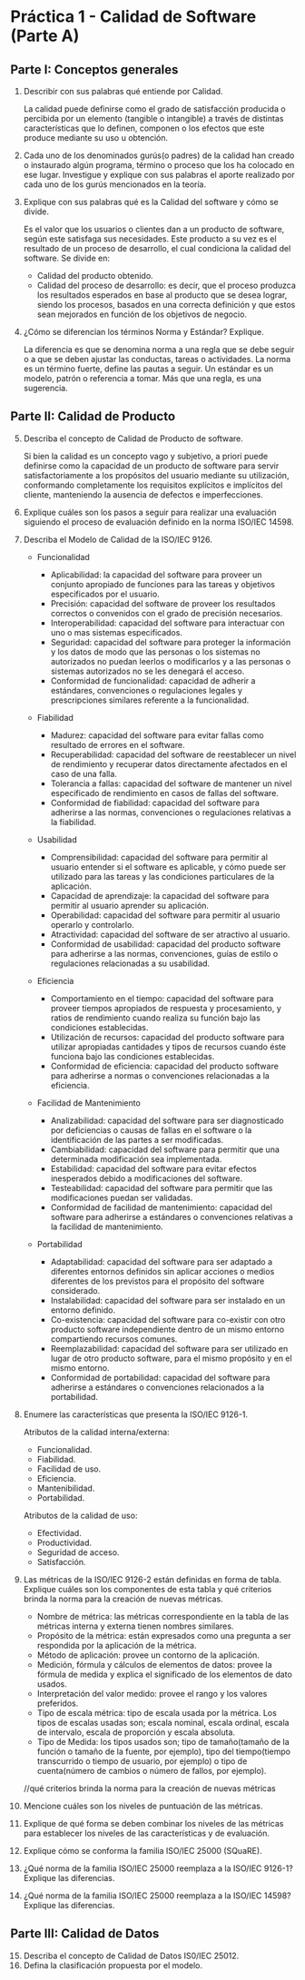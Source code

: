 # Práctica 1 - Calidad de Software (Parte A)

## Parte I: Conceptos generales

1. Describir con sus palabras qué entiende por Calidad.

    La calidad puede definirse como el grado de satisfacción producida o percibida por un elemento (tangible o intangible) a través de distintas características que lo definen, componen o los efectos que este produce mediante su uso u obtención.

2. Cada uno de los denominados gurús(o padres) de la calidad han creado o instaurado algún programa, término o proceso que los ha colocado en ese lugar. Investigue y explique con sus palabras el aporte realizado por cada uno de los gurús mencionados en la teoría.
3. Explique con sus palabras qué es la Calidad del software y cómo se divide.

    Es el valor que los usuarios o clientes dan a un producto de software, según este satisfaga sus necesidades. Este producto a su vez es el resultado de un proceso de desarrollo, el cual condiciona la calidad del software. Se divide en:
    - Calidad del producto obtenido.
    - Calidad del proceso de desarrollo: es decir, que el proceso produzca los resultados esperados en base al producto que se desea lograr, siendo los procesos, basados en una correcta definición y que estos sean mejorados en función de los objetivos de negocio.

4. ¿Cómo se diferencian los términos Norma y Estándar? Explique.

    La diferencia es que se denomina norma a una regla que se debe seguir o a que se deben ajustar las conductas, tareas o actividades. La norma es un término fuerte, define las pautas a seguir. Un estándar es un modelo, patrón o referencia a tomar. Más que una regla, es una sugerencia.

## Parte II: Calidad de Producto

5. Describa el concepto de Calidad de Producto de software.

    Si bien la calidad es un concepto vago y subjetivo, a priori puede definirse como la capacidad de un producto de software para servir satisfactoriamente a los propósitos del usuario mediante su utilización, conformando completamente los requisitos explícitos e implícitos del cliente, manteniendo la ausencia de defectos e imperfecciones.

6. Explique cuáles son los pasos a seguir para realizar una evaluación siguiendo el proceso de evaluación definido en la norma ISO/IEC 14598.
7. Describa el Modelo de Calidad de la ISO/IEC 9126.

    * Funcionalidad

        + Aplicabilidad: la capacidad del software para proveer un conjunto apropiado de funciones para las tareas y objetivos especificados por el usuario.
        + Precisión: capacidad del software de proveer los resultados correctos o convenidos con el grado de precisión necesarios.
        + Interoperabilidad: capacidad del software para interactuar con uno o mas sistemas especificados.
        + Seguridad: capacidad del software para proteger la información y los datos de modo que las personas o los sistemas no autorizados no puedan leerlos o modificarlos y a las personas o sistemas autorizados no se les denegará el acceso.
        + Conformidad de funcionalidad: capacidad de adherir a estándares, convenciones o regulaciones legales y prescripciones similares referente a la funcionalidad.

    * Fiabilidad

        + Madurez: capacidad del software para evitar fallas como resultado de errores en el software.
        + Recuperabilidad: capacidad del software de reestablecer un nivel de rendimiento y recuperar datos directamente afectados en el caso de una falla.
        + Tolerancia a fallas: capacidad del software de mantener un nivel especificado de rendimiento en casos de fallas del software.
        + Conformidad de fiabilidad: capacidad del software para adherirse a las normas, convenciones o regulaciones relativas a la fiabilidad.

    * Usabilidad

        + Comprensibilidad: capacidad del software para permitir al usuario entender si el software es aplicable, y cómo puede ser utilizado para las tareas y las condiciones particulares de la aplicación.
        + Capacidad de aprendizaje: la capacidad del software para permitir al usuario aprender su aplicación.
        + Operabilidad: capacidad del software para permitir al usuario operarlo y controlarlo.
        + Atractividad: capacidad del software de ser atractivo al usuario.
        + Conformidad de usabilidad: capacidad del producto software para adherirse a las normas, convenciones, guías de estilo o regulaciones relacionadas a su usabilidad.

    * Eficiencia

        + Comportamiento en el tiempo: capacidad del software para proveer tiempos apropiados de respuesta y procesamiento, y ratios de rendimiento cuando realiza su función bajo las condiciones establecidas.
        + Utilización de recursos: capacidad del producto software para utilizar apropiadas cantidades y tipos de recursos cuando éste funciona bajo las condiciones establecidas.
        + Conformidad de eficiencia: capacidad del producto software para adherirse a normas o convenciones relacionadas a la eficiencia.

    * Facilidad de Mantenimiento

        + Analizabilidad: capacidad del software para ser diagnosticado por deficiencias o causas de fallas en el software o la identificación de las partes a ser modificadas.
        + Cambiabilidad: capacidad del software para permitir que una determinada modificación sea implementada.
        + Estabilidad: capacidad del software para evitar efectos inesperados debido a modificaciones del software.
        + Testeabilidad: capacidad del software para permitir que las modificaciones puedan ser validadas.
        + Conformidad de facilidad de mantenimiento: capacidad del software para adherirse a estándares o convenciones relativas a la facilidad de mantenimiento.

    * Portabilidad

        + Adaptabilidad: capacidad del software para ser adaptado a diferentes entornos definidos sin aplicar acciones o medios diferentes de los previstos para el propósito del software considerado.
        + Instalabilidad: capacidad del software para ser instalado en un entorno definido.
        + Co-existencia: capacidad del software para co-existir con otro producto software independiente dentro de un mismo entorno compartiendo recursos comunes.
        + Reemplazabilidad: capacidad del software para ser utilizado en lugar de otro producto software, para el mismo propósito y en el mismo entorno.
        + Conformidad de portabilidad: capacidad del software para adherirse a estándares o convenciones relacionados a la portabilidad.

8. Enumere las características que presenta la ISO/IEC 9126-1.

    Atributos de la calidad interna/externa:
    * Funcionalidad.
    * Fiabilidad.
    * Facilidad de uso.
    * Eficiencia.
    * Mantenibilidad.
    * Portabilidad.

    Atributos de la calidad de uso:
    * Efectividad.
    * Productividad.
    * Seguridad de acceso.
    * Satisfacción.

9. Las métricas de la ISO/IEC 9126-2 están definidas en forma de tabla. Explique cuáles son los componentes de esta tabla y qué criterios brinda la norma para la creación de nuevas métricas.

    * Nombre de métrica: las métricas correspondiente en la tabla de las métricas interna y externa tienen nombres similares.
    * Propósito de la métrica: están expresados como una pregunta a ser respondida por la aplicación de la métrica.
    * Método de aplicación: provee un contorno de la aplicación.
    * Medición, fórmula y cálculos de elementos de datos: provee la fórmula de medida y explica el significado de los elementos de dato usados.
    * Interpretación del valor medido: provee el rango y los valores preferidos.
    * Tipo de escala métrica: tipo de escala usada por la métrica. Los tipos de escalas usadas son; escala nominal, escala ordinal, escala de intervalo, escala de proporción y escala absoluta.
    * Tipo de Medida: los tipos usados son; tipo de tamaño(tamaño de la función o tamaño de la fuente, por ejemplo), tipo del tiempo(tiempo transcurrido o tiempo de usuario, por ejemplo) o tipo de cuenta(número de cambios o número de fallos, por ejemplo).

    //qué criterios brinda la norma para la creación de nuevas métricas

10. Mencione cuáles son los niveles de puntuación de las métricas.
11. Explique de qué forma se deben combinar los niveles de las métricas para establecer los niveles de las características y de evaluación.
12. Explique cómo se conforma la familia ISO/IEC 25000 (SQuaRE).
13. ¿Qué norma de la familia ISO/IEC 25000 reemplaza a la ISO/IEC 9126-1? Explique las diferencias.
14. ¿Qué norma de la familia ISO/IEC 25000 reemplaza a la ISO/IEC 14598? Explique las diferencias.

## Parte III: Calidad de Datos

15. Describa el concepto de Calidad de Datos IS0/IEC 25012.
16. Defina la clasificación propuesta por el modelo.